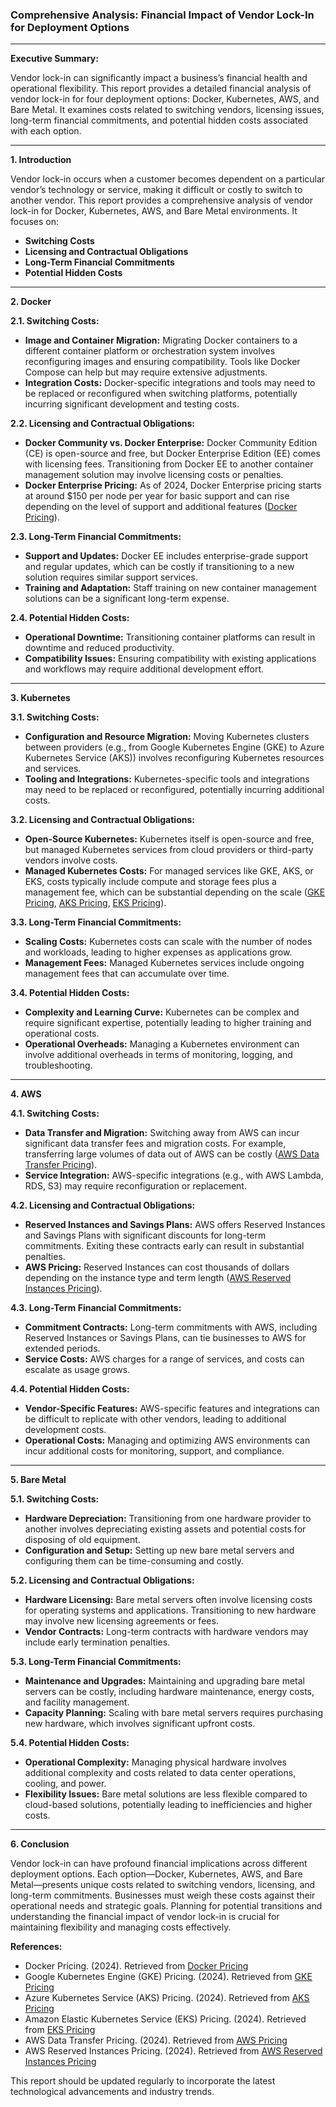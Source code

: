 ### Comprehensive Analysis: Financial Impact of Vendor Lock-In for Deployment Options

---

**Executive Summary:**

Vendor lock-in can significantly impact a business’s financial health and operational flexibility. This report provides a detailed financial analysis of vendor lock-in for four deployment options: Docker, Kubernetes, AWS, and Bare Metal. It examines costs related to switching vendors, licensing issues, long-term financial commitments, and potential hidden costs associated with each option.

---

**1. Introduction**

Vendor lock-in occurs when a customer becomes dependent on a particular vendor’s technology or service, making it difficult or costly to switch to another vendor. This report provides a comprehensive analysis of vendor lock-in for Docker, Kubernetes, AWS, and Bare Metal environments. It focuses on:

- **Switching Costs**
- **Licensing and Contractual Obligations**
- **Long-Term Financial Commitments**
- **Potential Hidden Costs**

---

**2. Docker**

**2.1. Switching Costs:**

- **Image and Container Migration:** Migrating Docker containers to a different container platform or orchestration system involves reconfiguring images and ensuring compatibility. Tools like Docker Compose can help but may require extensive adjustments.
- **Integration Costs:** Docker-specific integrations and tools may need to be replaced or reconfigured when switching platforms, potentially incurring significant development and testing costs.

**2.2. Licensing and Contractual Obligations:**

- **Docker Community vs. Docker Enterprise:** Docker Community Edition (CE) is open-source and free, but Docker Enterprise Edition (EE) comes with licensing fees. Transitioning from Docker EE to another container management solution may involve licensing costs or penalties.
- **Docker Enterprise Pricing:** As of 2024, Docker Enterprise pricing starts at around $150 per node per year for basic support and can rise depending on the level of support and additional features ([Docker Pricing](https://www.docker.com/pricing/)).

**2.3. Long-Term Financial Commitments:**

- **Support and Updates:** Docker EE includes enterprise-grade support and regular updates, which can be costly if transitioning to a new solution requires similar support services.
- **Training and Adaptation:** Staff training on new container management solutions can be a significant long-term expense.

**2.4. Potential Hidden Costs:**

- **Operational Downtime:** Transitioning container platforms can result in downtime and reduced productivity.
- **Compatibility Issues:** Ensuring compatibility with existing applications and workflows may require additional development effort.

---

**3. Kubernetes**

**3.1. Switching Costs:**

- **Configuration and Resource Migration:** Moving Kubernetes clusters between providers (e.g., from Google Kubernetes Engine (GKE) to Azure Kubernetes Service (AKS)) involves reconfiguring Kubernetes resources and services.
- **Tooling and Integrations:** Kubernetes-specific tools and integrations may need to be replaced or reconfigured, potentially incurring additional costs.

**3.2. Licensing and Contractual Obligations:**

- **Open-Source Kubernetes:** Kubernetes itself is open-source and free, but managed Kubernetes services from cloud providers or third-party vendors involve costs.
- **Managed Kubernetes Costs:** For managed services like GKE, AKS, or EKS, costs typically include compute and storage fees plus a management fee, which can be substantial depending on the scale ([GKE Pricing](https://cloud.google.com/kubernetes-engine/pricing), [AKS Pricing](https://azure.microsoft.com/en-us/pricing/details/kubernetes-service/), [EKS Pricing](https://aws.amazon.com/eks/pricing/)).

**3.3. Long-Term Financial Commitments:**

- **Scaling Costs:** Kubernetes costs can scale with the number of nodes and workloads, leading to higher expenses as applications grow.
- **Management Fees:** Managed Kubernetes services include ongoing management fees that can accumulate over time.

**3.4. Potential Hidden Costs:**

- **Complexity and Learning Curve:** Kubernetes can be complex and require significant expertise, potentially leading to higher training and operational costs.
- **Operational Overheads:** Managing a Kubernetes environment can involve additional overheads in terms of monitoring, logging, and troubleshooting.

---

**4. AWS**

**4.1. Switching Costs:**

- **Data Transfer and Migration:** Switching away from AWS can incur significant data transfer fees and migration costs. For example, transferring large volumes of data out of AWS can be costly ([AWS Data Transfer Pricing](https://aws.amazon.com/ec2/pricing/on-demand/#Data_Transfer)).
- **Service Integration:** AWS-specific integrations (e.g., with AWS Lambda, RDS, S3) may require reconfiguration or replacement.

**4.2. Licensing and Contractual Obligations:**

- **Reserved Instances and Savings Plans:** AWS offers Reserved Instances and Savings Plans with significant discounts for long-term commitments. Exiting these contracts early can result in substantial penalties.
- **AWS Pricing:** Reserved Instances can cost thousands of dollars depending on the instance type and term length ([AWS Reserved Instances Pricing](https://aws.amazon.com/ec2/pricing/reserved/)).

**4.3. Long-Term Financial Commitments:**

- **Commitment Contracts:** Long-term commitments with AWS, including Reserved Instances or Savings Plans, can tie businesses to AWS for extended periods.
- **Service Costs:** AWS charges for a range of services, and costs can escalate as usage grows.

**4.4. Potential Hidden Costs:**

- **Vendor-Specific Features:** AWS-specific features and integrations can be difficult to replicate with other vendors, leading to additional development costs.
- **Operational Costs:** Managing and optimizing AWS environments can incur additional costs for monitoring, support, and compliance.

---

**5. Bare Metal**

**5.1. Switching Costs:**

- **Hardware Depreciation:** Transitioning from one hardware provider to another involves depreciating existing assets and potential costs for disposing of old equipment.
- **Configuration and Setup:** Setting up new bare metal servers and configuring them can be time-consuming and costly.

**5.2. Licensing and Contractual Obligations:**

- **Hardware Licensing:** Bare metal servers often involve licensing costs for operating systems and applications. Transitioning to new hardware may involve new licensing agreements or fees.
- **Vendor Contracts:** Long-term contracts with hardware vendors may include early termination penalties.

**5.3. Long-Term Financial Commitments:**

- **Maintenance and Upgrades:** Maintaining and upgrading bare metal servers can be costly, including hardware maintenance, energy costs, and facility management.
- **Capacity Planning:** Scaling with bare metal servers requires purchasing new hardware, which involves significant upfront costs.

**5.4. Potential Hidden Costs:**

- **Operational Complexity:** Managing physical hardware involves additional complexity and costs related to data center operations, cooling, and power.
- **Flexibility Issues:** Bare metal solutions are less flexible compared to cloud-based solutions, potentially leading to inefficiencies and higher costs.

---

**6. Conclusion**

Vendor lock-in can have profound financial implications across different deployment options. Each option—Docker, Kubernetes, AWS, and Bare Metal—presents unique costs related to switching vendors, licensing, and long-term commitments. Businesses must weigh these costs against their operational needs and strategic goals. Planning for potential transitions and understanding the financial impact of vendor lock-in is crucial for maintaining flexibility and managing costs effectively.

**References:**

- Docker Pricing. (2024). Retrieved from [Docker Pricing](https://www.docker.com/pricing/)
- Google Kubernetes Engine (GKE) Pricing. (2024). Retrieved from [GKE Pricing](https://cloud.google.com/kubernetes-engine/pricing)
- Azure Kubernetes Service (AKS) Pricing. (2024). Retrieved from [AKS Pricing](https://azure.microsoft.com/en-us/pricing/details/kubernetes-service/)
- Amazon Elastic Kubernetes Service (EKS) Pricing. (2024). Retrieved from [EKS Pricing](https://aws.amazon.com/eks/pricing/)
- AWS Data Transfer Pricing. (2024). Retrieved from [AWS Pricing](https://aws.amazon.com/ec2/pricing/on-demand/#Data_Transfer)
- AWS Reserved Instances Pricing. (2024). Retrieved from [AWS Reserved Instances Pricing](https://aws.amazon.com/ec2/pricing/reserved/)

This report should be updated regularly to incorporate the latest technological advancements and industry trends.
